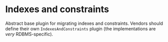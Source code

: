 # Indexes and constraints
Abstract base plugin for migrating indexes and constraints. Vendors should
define their own `IndexesAndConstraints` plugin (the implementations are _very_
RDBMS-specific).

